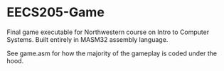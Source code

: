 # EECS205-Game
Final game executable for Northwestern course on Intro to Computer Systems. Built entirely in MASM32 assembly language.

See game.asm for how the majority of the gameplay is coded under the hood.
